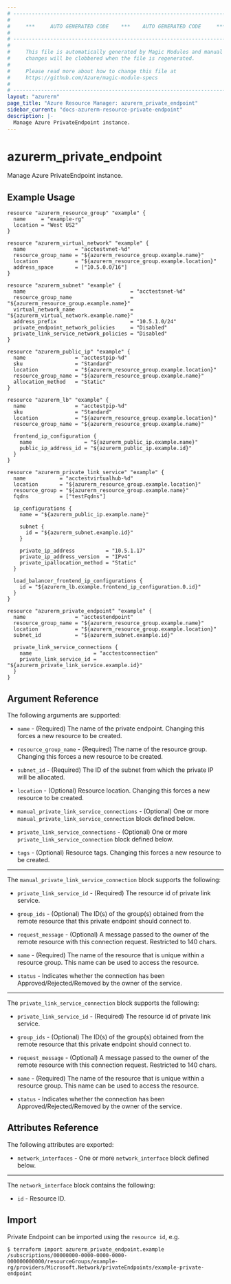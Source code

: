 ```yaml
---
# ----------------------------------------------------------------------------
#
#     ***     AUTO GENERATED CODE    ***    AUTO GENERATED CODE     ***
#
# ----------------------------------------------------------------------------
#
#     This file is automatically generated by Magic Modules and manual
#     changes will be clobbered when the file is regenerated.
#
#     Please read more about how to change this file at
#     https://github.com/Azure/magic-module-specs
#
# ----------------------------------------------------------------------------
layout: "azurerm"
page_title: "Azure Resource Manager: azurerm_private_endpoint"
sidebar_current: "docs-azurerm-resource-private-endpoint"
description: |-
  Manage Azure PrivateEndpoint instance.
---
```


# azurerm_private_endpoint

Manage Azure PrivateEndpoint instance.

## Example Usage

```hcl
resource "azurerm_resource_group" "example" {
  name     = "example-rg"
  location = "West US2"
}

resource "azurerm_virtual_network" "example" {
  name                = "acctestvnet-%d"
  resource_group_name = "${azurerm_resource_group.example.name}"
  location            = "${azurerm_resource_group.example.location}"
  address_space       = ["10.5.0.0/16"]
}

resource "azurerm_subnet" "example" {
  name                                  = "acctestsnet-%d"
  resource_group_name                   = "${azurerm_resource_group.example.name}"
  virtual_network_name                  = "${azurerm_virtual_network.example.name}"
  address_prefix                        = "10.5.1.0/24"
  private_endpoint_network_policies     = "Disabled"
  private_link_service_network_policies = "Disabled"
}

resource "azurerm_public_ip" "example" {
  name                = "acctestpip-%d"
  sku                 = "Standard"
  location            = "${azurerm_resource_group.example.location}"
  resource_group_name = "${azurerm_resource_group.example.name}"
  allocation_method   = "Static"
}

resource "azurerm_lb" "example" {
  name                = "acctestpip-%d"
  sku                 = "Standard"
  location            = "${azurerm_resource_group.example.location}"
  resource_group_name = "${azurerm_resource_group.example.name}"

  frontend_ip_configuration {
    name                 = "${azurerm_public_ip.example.name}"
    public_ip_address_id = "${azurerm_public_ip.example.id}"
  }
}

resource "azurerm_private_link_service" "example" {
  name           = "acctestvirtualhub-%d"
  location       = "${azurerm_resource_group.example.location}"
  resource_group = "${azurerm_resource_group.example.name}"
  fqdns          = ["testFqdns"]

  ip_configurations {
    name = "${azurerm_public_ip.example.name}"

    subnet {
      id = "${azurerm_subnet.example.id}"
    }

    private_ip_address          = "10.5.1.17"
    private_ip_address_version  = "IPv4"
    private_ipallocation_method = "Static"
  }

  load_balancer_frontend_ip_configurations {
    id = "${azurerm_lb.example.frontend_ip_configuration.0.id}"
  }
}

resource "azurerm_private_endpoint" "example" {
  name                = "acctestendpoint"
  resource_group_name = "${azurerm_resource_group.example.name}"
  location            = "${azurerm_resource_group.example.location}"
  subnet_id           = "${azurerm_subnet.example.id}"

  private_link_service_connections {
    name                    = "acctestconnection"
    private_link_service_id = "${azurerm_private_link_service.example.id}"
  }
}
```

## Argument Reference

The following arguments are supported:

* `name` - (Required) The name of the private endpoint. Changing this forces a new resource to be created.

* `resource_group_name` - (Required) The name of the resource group. Changing this forces a new resource to be created.

* `subnet_id` - (Required) The ID of the subnet from which the private IP will be allocated.

* `location` - (Optional) Resource location. Changing this forces a new resource to be created.

* `manual_private_link_service_connections` - (Optional) One or more `manual_private_link_service_connection` block defined below.

* `private_link_service_connections` - (Optional) One or more `private_link_service_connection` block defined below.

* `tags` - (Optional) Resource tags. Changing this forces a new resource to be created.

---

The `manual_private_link_service_connection` block supports the following:

* `private_link_service_id` - (Required) The resource id of private link service.

* `group_ids` - (Optional) The ID(s) of the group(s) obtained from the remote resource that this private endpoint should connect to.

* `request_message` - (Optional) A message passed to the owner of the remote resource with this connection request. Restricted to 140 chars.

* `name` - (Required) The name of the resource that is unique within a resource group. This name can be used to access the resource.

* `status` - Indicates whether the connection has been Approved/Rejected/Removed by the owner of the service.

---

The `private_link_service_connection` block supports the following:

* `private_link_service_id` - (Required) The resource id of private link service.

* `group_ids` - (Optional) The ID(s) of the group(s) obtained from the remote resource that this private endpoint should connect to.

* `request_message` - (Optional) A message passed to the owner of the remote resource with this connection request. Restricted to 140 chars.

* `name` - (Required) The name of the resource that is unique within a resource group. This name can be used to access the resource.

* `status` - Indicates whether the connection has been Approved/Rejected/Removed by the owner of the service.

## Attributes Reference

The following attributes are exported:

* `network_interfaces` - One or more `network_interface` block defined below.

---

The `network_interface` block contains the following:

* `id` - Resource ID.

## Import

Private Endpoint can be imported using the `resource id`, e.g.

```shell
$ terraform import azurerm_private_endpoint.example /subscriptions/00000000-0000-0000-0000-000000000000/resourceGroups/example-rg/providers/Microsoft.Network/privateEndpoints/example-private-endpoint
```

